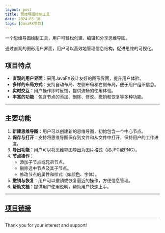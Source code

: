```yaml
---
layout: post
title: 思维导图绘制工具
date: 2024-05-18
tags: [JavaFX项目]
---
```

一个思维导图绘制工具，用户可轻松创建、编辑和分享思维导图。

通过直观的图形用户界面，用户可以高效地管理信息结构，促进思维的可视化。

## 项目特点
- **直观的用户界面**：采用JavaFX设计友好的图形界面，提升用户体验。
- **多样的布局方式**：支持自动布局、左侧布局和右侧布局，便于用户组织信息。
- **实时交互**：用户操作即时反馈，提供流畅的使用体验。
- **丰富的功能**：包含节点的添加、删除、修改、撤销和恢复等多种功能。

---
## 主要功能
1. **新建思维导图**：用户可以创建新的思维导图，初始包含一个中心节点。
2. **保存与打开**：支持将思维导图保存到文件和从文件中打开，保持用户的工作进度。
3. **导出功能**：用户可以将思维导图导出为图片格式（如JPG或PNG）。
4. **节点操作**：
   - 添加子节点或兄弟节点。
   - 删除选中节点及其子节点。
   - 修改节点的属性和样式（如颜色、字体）。
5. **撤销与恢复**：用户可以撤销或恢复最近的操作，方便信息管理。
6. **帮助文档**：提供用户使用说明，帮助用户快速上手。

---
## [项目链接](https://github.com/CristaLeeyt/mindmap)

---
Thank you for your interest and support!

